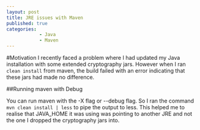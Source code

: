 ```yaml
---
layout: post
title: JRE issues with Maven
published: true
categories: 
            - Java
            - Maven
---
```


#Motivation
I recently faced a problem where I had updated my Java installation with some extended cryptography jars. However when I ran
`clean install` from maven, the build failed with an error indicating that these jars had made no difference.

##Running maven with Debug

You can run maven with the -X flag or --debug flag.
So I ran the command `mvn clean install | less` to pipe the output to less. This helped me to realise that JAVA_HOME it was using was 
pointing to another JRE and not the one I dropped the cryptography jars into.
